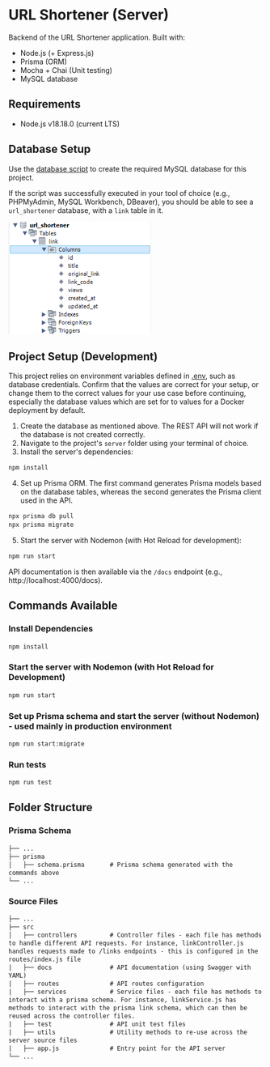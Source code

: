 # URL Shortener (Server)

Backend of the URL Shortener application. Built with:
* Node.js (+ Express.js)
* Prisma (ORM)
* Mocha + Chai (Unit testing)
* MySQL database

## Requirements
* Node.js v18.18.0 (current LTS)

## Database Setup
Use the [database script](../database/url_shortener.sql) to create the required MySQL database for this project. 

If the script was successfully executed in your tool of choice (e.g., PHPMyAdmin, MySQL Workbench, DBeaver), you should be able to see a ```url_shortener``` database, with a ```link``` table in it.

![Example database](images/database.png)

## Project Setup (Development)
This project relies on environment variables defined in [.env](.env), such as database credentials. Confirm that the values are correct for your setup, or change them to the correct values for your use case before continuing, especially the database values which are set for to values for a Docker deployment by default.

1. Create the database as mentioned above. The REST API will not work if the database is not created correctly.
2. Navigate to the project's ```server``` folder using your terminal of choice.
3. Install the server's dependencies:
```sh
npm install
```

4. Set up Prisma ORM. The first command generates Prisma models based on the database tables, whereas the second generates the Prisma client used in the API.
```sh
npx prisma db pull
npx prisma migrate
```

5. Start the server with Nodemon (with Hot Reload for development):
```sh
npm run start
```

API documentation is then available via the ```/docs``` endpoint (e.g., http://localhost:4000/docs).

## Commands Available

### Install Dependencies
```sh
npm install
```

### Start the server with Nodemon (with Hot Reload for Development)
```sh
npm run start
```

### Set up Prisma schema and start the server (without Nodemon) - used mainly in production environment
```sh
npm run start:migrate
```

### Run tests
```sh
npm run test
```

## Folder Structure

### Prisma Schema

    ├── ...
    ├── prisma                 
    │   ├── schema.prisma       # Prisma schema generated with the commands above
    └── ...

### Source Files

    ├── ...
    ├── src                 
    │   ├── controllers         # Controller files - each file has methods to handle different API requests. For instance, linkController.js handles requests made to /links endpoints - this is configured in the routes/index.js file
    |   ├── docs                # API documentation (using Swagger with YAML)
    |   ├── routes              # API routes configuration
    |   ├── services            # Service files - each file has methods to interact with a prisma schema. For instance, linkService.js has methods to interact with the prisma link schema, which can then be reused across the controller files.
    |   ├── test                # API unit test files 
    |   ├── utils               # Utility methods to re-use across the server source files
    |   ├── app.js              # Entry point for the API server
    └── ...